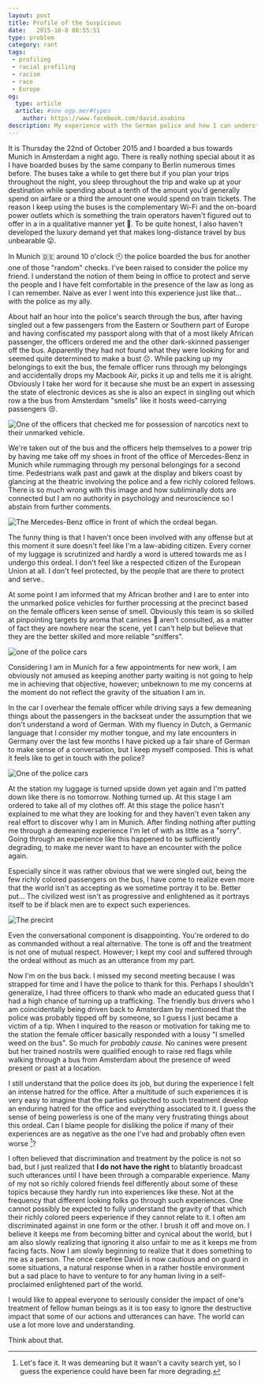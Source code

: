```yaml
---
layout: post
title: Profile of the Suspicious
date:   2015-10-8 08:55:51
type: problem
category: rant
tags:
 - profiling
 - racial profiling
 - racism
 - race
 - Europe
og:
  type: article
  article: #see ogp.me/#types
    author: https://www.facebook.com/david.asabina
description: My experience with the German police and how I can understand the hatred that some people have against police forces.
---
```

It is Thursday the 22nd of October 2015 and I boarded a bus towards Munich in 
Amsterdam a night ago. There is really nothing special about it as I have
boarded buses by the same company to Berlin numerous times before. The buses
take a while to get there but if you plan your trips throughout the night, you
sleep throughout the trip and wake up at your destination while spending about
a tenth of the amount you'd generally spend on airfare or a third the amount
one would spend on train tickets. The reason I keep using the buses is the
complementary Wi-Fi and the on-board power outlets which is something the
train operators haven't figured out to offer in a in a qualitative manner yet
:train:. To be quite honest, I also haven't developed the luxury demand yet
that makes long-distance travel by bus unbearable :stuck_out_tongue:.

In Munich :de: around 10 o'clock :clock10: the police boarded the bus for
another one of those "random" checks. I've been raised to consider the police
my friend. I understand the notion of them being in office to protect and
serve the people and I have felt comfortable in the presence of the law as long
as I can remember. Naive as ever I went into this experience just like that...
with the police as my ally.

About half an hour into the police's search through the bus, after having
singled out a few passengers from the Eastern or Southern part of Europe and
having confiscated my passport along with that of a most likely African
passenger, the officers ordered me and the other dark-skinned passenger off the
bus. Apparently they had not found what they were looking for and seemed quite
determined to make a bust :confused:. While packing up my belongings to exit
the bus, the female officer runs through my belongings and accidentally drops
my Macbook Air, picks it up and tells me it is alright. Obviously I take her
word for it because she must be an expert in assessing the state of electronic
devices as she is also an expect in singling out which row a the bus from
Amsterdam "smells" like it hosts weed-carrying passengers :unamused:.

<div class="element img">
  <img src="https://s3.eu-central-1.amazonaws.com/vid.bina.me/img/harassed_in_munich/friend.png" alt="One of the officers that checked me for possession of narcotics next to their unmarked vehicle.">
</div>

We're taken out of the bus and the officers help themselves to a power trip
by having me take off my shoes in front of the office of Mercedes-Benz in
Munich while rummaging through my personal belongings for a second time.
Pedestrians walk past and gawk at the display and bikers coast by glancing at
the theatric involving the police and a few richly colored fellows. There is
so much wrong with this image and how subliminally dots are connected but I am
no authority in psychology and neuroscience so I abstain from further comments.

<div class="element img">
  <img src="https://s3.eu-central-1.amazonaws.com/vid.bina.me/img/harassed_in_munich/office.png" alt="The Mercedes-Benz office in front of which the ordeal began.">
</div>

The funny thing is that I haven't once been involved with any offense but at
this moment it sure doesn't feel like I'm a law-abiding citizen. Every corner
of my luggage is scrutinized and hardly a word is uttered towards me as I
undergo this ordeal. I don't feel like a respected citizen of the European
Union at all. I don't feel protected, by the people that are there to protect
and serve..

At some point I am informed that my African brother and I are to enter into
the unmarked police vehicles for further processing at the precinct based on
the female officers keen sense of smell. Obviously this team is so skilled at
pinpointing targets by aroma that canines :dog: aren't consulted, as a matter
of fact they are nowhere near the scene, yet I can't help but believe that they
are the better skilled and more reliable "sniffers".

<div class="element img">
  <img src="https://s3.eu-central-1.amazonaws.com/vid.bina.me/img/harassed_in_munich/carone.png" alt="one of the police cars">
</div>

Considering I am in Munich for a few appointments for new work, I am obviously
not amused as keeping another party waiting is not going to help me in
achieving that objective, however; unbeknown to me my concerns at the moment
do not reflect the gravity of the situation I am in.

In the car I overhear the female officer while driving says a few demeaning
things about the passengers in the backseat under the assumption that we don't
understand a word of German. With my fluency in Dutch, a Germanic language that
I consider my mother tongue, and my late encounters in Germany over the last
few months I have picked up a fair share of German to make sense of a
conversation, but I keep myself composed. This is what it feels like to get in
touch with the police?

<div class="element img">
  <img src="https://s3.eu-central-1.amazonaws.com/vid.bina.me/img/harassed_in_munich/cartwo.png" alt="One of the police cars">
</div>

At the station my luggage is turned upside down yet again and I'm patted down
like there is no tomorrow. Nothing turned up. At this stage I am ordered to
take all of my clothes off. At this stage the police hasn't explained to me
what they are looking for and they haven't even taken any real effort to
discover why I am in Munich. After finding nothing after putting me through a
demeaning experience I'm let of with as little as a "sorry". Going through an
experience like this happened to be sufficiently degrading, to make me never
want to have an encounter with the police again.

Especially since it was rather obvious that we were singled out, being the few
richly colored passengers on the bus, I have come to realize even more that
the world isn't as accepting as we sometime portray it to be. Better put... The
civilized west isn't as progressive and enlightened as it portrays itself to be
if black men are to expect such experiences.

<div class="element img">
  <img src="https://s3.eu-central-1.amazonaws.com/vid.bina.me/img/harassed_in_munich/precinct.png" alt="The precint">
</div>

Even the conversational component is disappointing. You're ordered to do as
commanded without a real alternative. The tone is off and the treatment is not
one of mutual respect. However; I kept my cool and suffered through the ordeal
without as much as an utterance from my part.

Now I'm on the bus back. I missed my second meeting because I was strapped for
time and I have the police to thank for this. Perhaps I shouldn't generalize,
I had three officers to thank who made an educated guess that I had a high
chance of turning up a trafficking. The friendly bus drivers who I am
coincidentally being driven back to Amsterdam by mentioned that the police was
probably tipped off by someone, so I guess I just became a victim of a tip.
When I inquired to the reason or motivation for taking me to the station the
female officer basically responded with a lousy "I smelled weed on the bus". So
much for _probably cause_. No canines were present but her trained nostrils
were qualified enough to raise red flags while walking through a bus from
Amsterdam about the presence of weed present or past at a location.

I still understand that the police does its job, but during the experience I
felt an intense hatred for the office. After a multitude of such experiences it
is very easy to imagine that the parties subjected to such treatment develop
an enduring hatred for the office and everything associated to it. I guess the
sense of being powerless is one of the many very frustrating things about this
ordeal. Can I blame people for disliking the police if many of their
experiences are as negative as the one I've had and probably often even worse
[^1]?

I often believed that discrimination and treatment by the police is not so
bad, but I just realized that **I do not have the right** to blatantly broadcast
such utterances until I have been through a comparable experience. Many of my
not so richly colored friends feel differently about some of these topics
because they hardly run into experiences like these. Not at the frequency that
different looking folks go through such experiences. One cannot possibly be
expected to fully understand the gravity of that which their richly colored
peers experience if they cannot relate to it. I often am discriminated against
in one form or the other. I brush it off and move on. I believe it keeps me
from becoming bitter and cynical about the world, but I am also slowly
realizing that ignoring it also unfair to me as it keeps me from facing facts.
Now I am slowly beginning to realize that it does something to me as a person.
The once carefree David is now cautious and on guard in some situations, a
natural response when in a rather hostile environment but a sad place to have
to venture to for any human living in a self-proclaimed enlightened part of the
world.


[^1]: Let's face it. It was demeaning but it wasn't a cavity search yet, so I guess the experience could have been far more degrading.

I would like to appeal everyone to seriously consider the impact of one's
treatment of fellow human beings as it is too easy to ignore the destructive
impact that some of our actions and utterances can have. The world can use a
lot more love and understanding.

Think about that.
